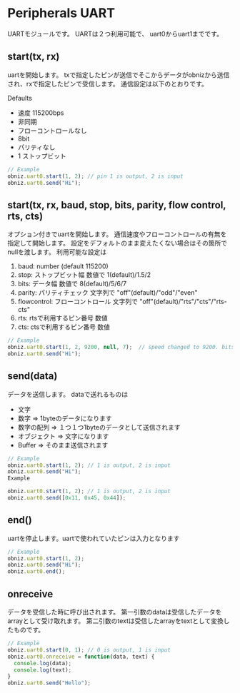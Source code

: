 # Peripherals UART
UARTモジュールです。
UARTは２つ利用可能で、
uart0からuart1までです。

## start(tx, rx)

uartを開始します。
txで指定したピンが送信でそこからデータがobnizから送信され、rxで指定したピンで受信します。
通信設定は以下のとおりです。

Defaults
- 速度 115200bps
- 非同期
- フローコントロールなし
- 8bit
- パリティなし
- 1 ストップビット

```Javascript
// Example
obniz.uart0.start(1, 2); // pin 1 is output, 2 is input
obniz.uart0.send("Hi");
```
## start(tx, rx, baud, stop, bits, parity, flow control, rts, cts)

オプション付きでuartを開始します。
通信速度やフローコントロールの有無を指定して開始します。
設定をデフォルトのまま変えたくない場合はその箇所でnullを渡します。
利用可能な設定は

1. baud: number (default 115200)
2. stop: ストップビット幅 数値で 1(default)/1.5/2
3. bits: データ幅 数値で 8(default)/5/6/7
4. parity: パリティチェック 文字列で "off"(default)/"odd"/"even"
5. flowcontrol: フローコントロール 文字列で "off"(default)/"rts"/"cts"/"rts-cts"
6. rts: rtsで利用するピン番号 数値
7. cts: ctsで利用するピン番号 数値


```Javascript
// Example
obniz.uart0.start(1, 2, 9200, null, 7);  // speed changed to 9200. bits = 7bit
obniz.uart0.send("Hi");
```
## send(data)

データを送信します。
dataで送れるものは

- 文字
- 数字 => 1byteのデータになります
- 数字の配列 => １つ１つ1byteのデータとして送信されます
- オブジェクト => 文字になります
- Buffer => そのまま送信されます

```Javascript
// Example
obniz.uart0.start(1, 2); // 1 is output, 2 is input
obniz.uart0.send("Hi");
Example

obniz.uart0.start(1, 2); // 1 is output, 2 is input
obniz.uart0.send([0x11, 0x45, 0x44]);
```
## end()

uartを停止します。uartで使われていたピンは入力となります

```Javascript
// Example
obniz.uart0.start(1, 2);
obniz.uart0.send("Hi");
obniz.uart0.end();
```
## onreceive

データを受信した時に呼び出されます。
第一引数のdataは受信したデータをarrayとして受け取れます。
第二引数のtextは受信したarrayをtextとして変換したものです。

```Javascript
// Example
obniz.uart0.start(0, 1); // 0 is output, 1 is input
obniz.uart0.onreceive = function(data, text) {
  console.log(data);
  console.log(text);
}
obniz.uart0.send("Hello");
```